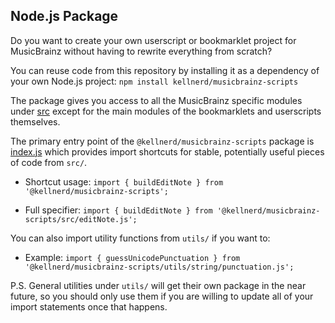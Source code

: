 ## Node.js Package

Do you want to create your own userscript or bookmarklet project for MusicBrainz without having to rewrite everything from scratch?

You can reuse code from this repository by installing it as a dependency of your own Node.js project:
`npm install kellnerd/musicbrainz-scripts`

The package gives you access to all the MusicBrainz specific modules under [src](src/) except for the main modules of the bookmarklets and userscripts themselves.

The primary entry point of the `@kellnerd/musicbrainz-scripts` package is [index.js](index.js) which provides import shortcuts for stable, potentially useful pieces of code from `src/`.

- Shortcut usage: `import { buildEditNote } from '@kellnerd/musicbrainz-scripts';`

- Full specifier: `import { buildEditNote } from '@kellnerd/musicbrainz-scripts/src/editNote.js';`

You can also import utility functions from `utils/` if you want to:

- Example: `import { guessUnicodePunctuation } from '@kellnerd/musicbrainz-scripts/utils/string/punctuation.js';`

P.S. General utilities under `utils/` will get their own package in the near future, so you should only use them if you are willing to update all of your import statements once that happens.
